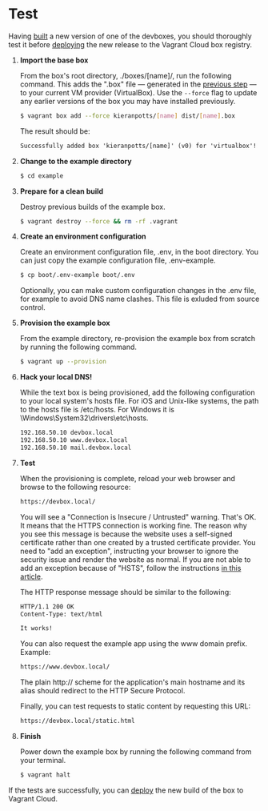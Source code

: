 # Test

Having [built](./build.md) a new version of one of the devboxes, you should thoroughly test it before [deploying](./deploy.md) the new release to the Vagrant Cloud box registry.

1.  **Import the base box**

    From the box's root directory, ./boxes/[name]/, run the following command. This adds the ".box" file — generated in the [previous step](./build.md) — to your current VM provider (VirtualBox). Use the `--force` flag to update any earlier versions of the box you may have installed previously.

    ```sh
    $ vagrant box add --force kieranpotts/[name] dist/[name].box
    ```

    The result should be:

    ```txt
    Successfully added box 'kieranpotts/[name]' (v0) for 'virtualbox'!
    ```

2.  **Change to the example directory**

    ```sh
    $ cd example
    ```

3.  **Prepare for a clean build**

    Destroy previous builds of the example box.

    ```sh
    $ vagrant destroy --force && rm -rf .vagrant
    ```

4.  **Create an environment configuration**

    Create an environment configuration file, .env, in the boot directory. You can just copy the example configuration file, .env-example.

    ```sh
    $ cp boot/.env-example boot/.env
    ```

    Optionally, you can make custom configuration changes in the .env file, for example to avoid DNS name clashes. This file is exluded from source control.

5.  **Provision the example box**

    From the example directory, re-provision the example box from scratch by running the following command.

    ```sh
    $ vagrant up --provision
    ```

6.  **Hack your local DNS!**

    While the text box is being provisioned, add the following configuration to your local system's hosts file. For iOS and Unix-like systems, the path to the hosts file is /etc/hosts. For Windows it is \Windows\System32\drivers\etc\hosts.

    ```txt
    192.168.50.10 devbox.local
    192.168.50.10 www.devbox.local
    192.168.50.10 mail.devbox.local
    ```

7.  **Test**

    When the provisioning is complete, reload your web browser and browse to the following resource:

    ```txt
    https://devbox.local/
    ```

    You will see a "Connection is Insecure / Untrusted" warning. That's OK. It means that the HTTPS connection is working fine. The reason why you see this message is because the website uses a self-signed certificate rather than one created by a trusted certificate provider. You need to "add an exception", instructing your browser to ignore the security issue and render the website as normal. If you are not able to add an exception because of "HSTS", follow the instructions [in this article](//www.thesslstore.com/blog/clear-hsts-settings-chrome-firefox/).

    The HTTP response message should be similar to the following:

    ```txt
    HTTP/1.1 200 OK
    Content-Type: text/html

    It works!
    ```

    You can also request the example app using the www domain prefix. Example:

    ```txt
    https://www.devbox.local/
    ```

    The plain http:// scheme for the application's main hostname and its alias should redirect to the HTTP Secure Protocol.

    Finally, you can test requests to static content by requesting this URL:

    ```txt
    https://devbox.local/static.html
    ```

8.  **Finish**

    Power down the example box by running the following command from your terminal.

    ```sh
    $ vagrant halt
    ```

If the tests are successfully, you can [deploy](./deploy.md) the new build of the box to Vagrant Cloud.
